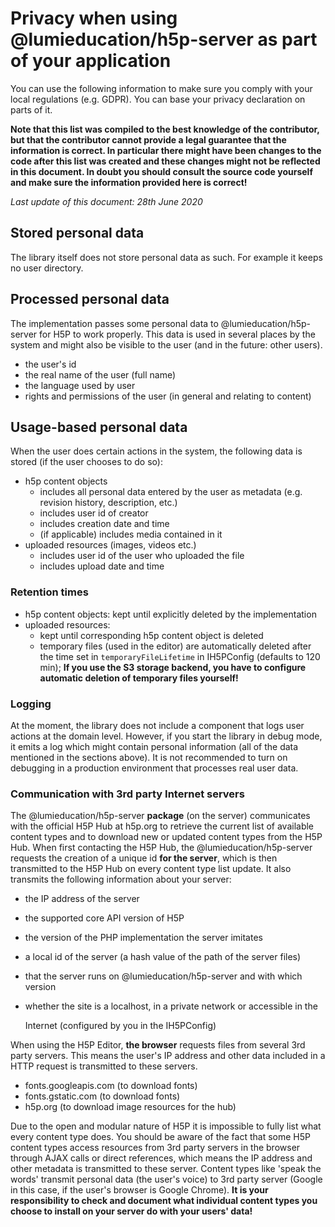 # Privacy when using @lumieducation/h5p-server as part of your application

You can use the following information to make sure you comply with your local
regulations (e.g. GDPR). You can base your privacy declaration on parts of it.

**Note that this list was compiled to the best knowledge of the contributor, but
that the contributor cannot provide a legal guarantee that the information is
correct. In particular there might have been changes to the code after this list
was created and these changes might not be reflected in this document. In doubt
you should consult the source code yourself and make sure the information
provided here is correct!**

_Last update of this document: 28th June 2020_

## Stored personal data

The library itself does not store personal data as such. For example it keeps no
user directory.

## Processed personal data

The implementation passes some personal data to @lumieducation/h5p-server for H5P to
work properly. This data is used in several places by the system and might also
be visible to the user (and in the future: other users).

* the user's id
* the real name of the user (full name)
* the language used by user
* rights and permissions of the user (in general and relating to content)

## Usage-based personal data

When the user does certain actions in the system, the following data is stored
(if the user chooses to do so):

* h5p content objects
  * includes all personal data entered by the user as metadata (e.g. revision history, description, etc.)
  * includes user id of creator
  * includes creation date and time
  * (if applicable) includes media contained in it
* uploaded resources (images, videos etc.)
  * includes user id of the user who uploaded the file
  * includes upload date and time

### Retention times

* h5p content objects: kept until explicitly deleted by the implementation
* uploaded resources:
  * kept until corresponding h5p content object is deleted
  * temporary files (used in the editor) are automatically deleted after the time set in `temporaryFileLifetime` in IH5PConfig (defaults to 120 min); **If you use the S3 storage backend, you have to configure automatic deletion of temporary files yourself!**

### Logging

At the moment, the library does not include a component that logs user actions
at the domain level. However, if you start the library in debug mode, it emits a
log which might contain personal information (all of the data mentioned in the
sections above). It is not recommended to turn on debugging in a production
environment that processes real user data.

### Communication with 3rd party Internet servers

The @lumieducation/h5p-server **package** (on the server) communicates with the
official H5P Hub at h5p.org to retrieve the current list of available content
types and to download new or updated content types from the H5P Hub. When first
contacting the H5P Hub, the @lumieducation/h5p-server requests the creation of a
unique id **for the server**, which is then transmitted to the H5P Hub on every
content type list update. It also transmits the following information about your
server:

* the IP address of the server
* the supported core API version of H5P
* the version of the PHP implementation the server imitates
* a local id of the server (a hash value of the path of the server files)
* that the server runs on @lumieducation/h5p-server and with which version
* whether the site is a localhost, in a private network or accessible in the

  Internet (configured by you in the IH5PConfig)

When using the H5P Editor, **the browser** requests files from several 3rd party
servers. This means the user's IP address and other data included in a HTTP
request is transmitted to these servers.

* fonts.googleapis.com (to download fonts)
* fonts.gstatic.com (to download fonts)
* h5p.org (to download image resources for the hub)

Due to the open and modular nature of H5P it is impossible to fully list what
every content type does. You should be aware of the fact that some H5P content
types access resources from 3rd party servers in the browser through AJAX calls
or direct references, which means the IP address and other metadata is
transmitted to these server. Content types like 'speak the words' transmit
personal data (the user's voice) to 3rd party server (Google in this case, if
the user's browser is Google Chrome). **It is your responsibility to check and
document what individual content types you choose to install on your server do
with your users' data!**

